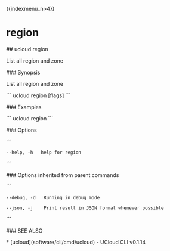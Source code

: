 {{indexmenu_n>4}}

# region

\#\# ucloud region

List all region and zone

\#\#\# Synopsis

List all region and zone

\`\`\` ucloud region \[flags\] \`\`\`

\#\#\# Examples

\`\`\` ucloud region \`\`\`

\#\#\# Options

\`\`\`

``` 
--help, -h   help for region 
```

\`\`\`

\#\#\# Options inherited from parent commands

\`\`\`

``` 
--debug, -d   Running in debug mode 
```

``` 
--json, -j    Print result in JSON format whenever possible 
```

\`\`\`

\#\#\# SEE ALSO

\* \[ucloud\](software/cli/cmd/ucloud) - UCloud CLI v0.1.14
